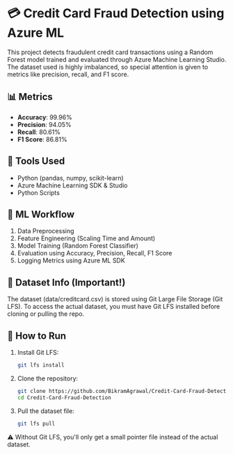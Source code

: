 
# 💳 Credit Card Fraud Detection using Azure ML

This project detects fraudulent credit card transactions using a Random Forest model trained and evaluated through Azure Machine Learning Studio. The dataset used is highly imbalanced, so special attention is given to metrics like precision, recall, and F1 score.

## 📊 Metrics

- **Accuracy**: 99.96%  
- **Precision**: 94.05%  
- **Recall**: 80.61%  
- **F1 Score**: 86.81%  

## 🚀 Tools Used

- Python (pandas, numpy, scikit-learn)
- Azure Machine Learning SDK & Studio
- Python Scripts
  
## 🧠 ML Workflow

1. Data Preprocessing
2. Feature Engineering (Scaling Time and Amount)
3. Model Training (Random Forest Classifier)
4. Evaluation using Accuracy, Precision, Recall, F1 Score
5. Logging Metrics using Azure ML SDK


## 📁 Dataset Info (Important!)

The dataset (data/creditcard.csv) is stored using Git Large File Storage (Git LFS).
To access the actual dataset, you must have Git LFS installed before cloning or pulling the repo.

## 🔧 How to Run

1. Install Git LFS:
   ```bash
   git lfs install

2. Clone the repository:
   ```bash
   git clone https://github.com/BikramAgrawal/Credit-Card-Fraud-Detection.git
   cd Credit-Card-Fraud-Detection

3. Pull the dataset file:
   ```bash
   git lfs pull


⚠️ Without Git LFS, you'll only get a small pointer file instead of the actual dataset.


 

